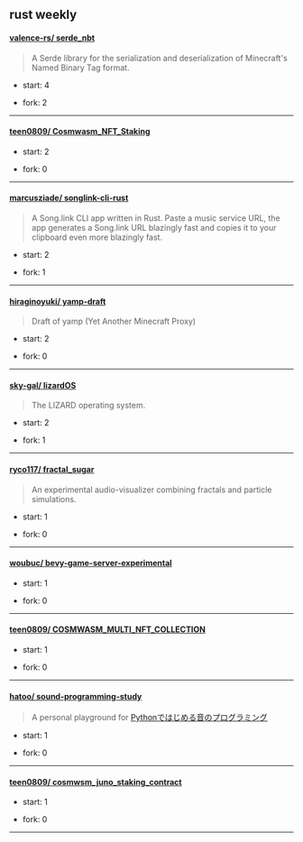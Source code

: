 ## rust weekly

#### [valence-rs/ serde_nbt](https://github.com/valence-rs/serde_nbt)
>  A Serde library for the serialization and deserialization of Minecraft's Named Binary Tag format.
+ start: 4
+ fork: 2
---
#### [teen0809/ Cosmwasm_NFT_Staking](https://github.com/teen0809/Cosmwasm_NFT_Staking)
>  
+ start: 2
+ fork: 0
---
#### [marcusziade/ songlink-cli-rust](https://github.com/marcusziade/songlink-cli-rust)
>  A Song.link CLI app written in Rust. Paste a music service URL, the app generates a Song.link URL blazingly fast and copies it to your clipboard even more blazingly fast.
+ start: 2
+ fork: 1
---
#### [hiraginoyuki/ yamp-draft](https://github.com/hiraginoyuki/yamp-draft)
>  Draft of yamp (Yet Another Minecraft Proxy)
+ start: 2
+ fork: 0
---
#### [sky-gal/ lizardOS](https://github.com/sky-gal/lizardOS)
>  The LIZARD operating system.
+ start: 2
+ fork: 1
---
#### [ryco117/ fractal_sugar](https://github.com/ryco117/fractal_sugar)
>  An experimental audio-visualizer combining fractals and particle simulations.
+ start: 1
+ fork: 0
---
#### [woubuc/ bevy-game-server-experimental](https://github.com/woubuc/bevy-game-server-experimental)
>  
+ start: 1
+ fork: 0
---
#### [teen0809/ COSMWASM_MULTI_NFT_COLLECTION](https://github.com/teen0809/COSMWASM_MULTI_NFT_COLLECTION)
>  
+ start: 1
+ fork: 0
---
#### [hatoo/ sound-programming-study](https://github.com/hatoo/sound-programming-study)
>  A personal playground for [Pythonではじめる音のプログラミング](https://www.ohmsha.co.jp/book/9784274228995/)
+ start: 1
+ fork: 0
---
#### [teen0809/ cosmwsm_juno_staking_contract](https://github.com/teen0809/cosmwsm_juno_staking_contract)
>  
+ start: 1
+ fork: 0
---